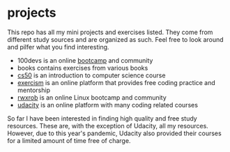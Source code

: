 # projects

This repo has all my mini projects and exercises listed. They come from different study sources and are organized as such. Feel free to look around and pilfer what you find interesting.

- 100devs is an online [bootcamp](https://www.twitch.tv/learnwithleon) and community
- books contains exercises from various books
- [cs50](https://www.edx.org/cs50) is an introduction to computer science course
- [exercism](https://exercism.io/) is an online platform that provides free coding practice and mentorship
- [rwxrob](https://rwx.gg/) is an online Linux bootcamp and community
- [udacity](https://www.udacity.com/) is an online platform with many coding related courses

So far I have been interested in finding high quality and free study resources. These are, with the exception of Udacity, all my resources. However, due to this year's pandemic, Udacity also provided their courses for a limited amount of time free of charge.
